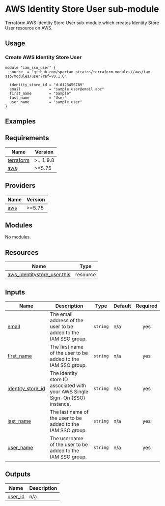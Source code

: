 # AWS Identity Store User sub-module
Terraform AWS Identity Store User sub-module which creates Identity Store User resource on AWS.

## Usage
### Create AWS Identity Store User
```hcl
module "iam_sso_user" {
  source  = "github.com/spartan-stratos/terraform-modules//aws/iam-sso/modules/user?ref=v0.1.0"

  identity_store_id = "d-0123456789"
  email             = "sample.user@email.abc"
  first_name        = "Sample"
  last_name         = "User"
  user_name         = "sample.user"
}
```

## Examples

<!-- BEGIN_TF_DOCS -->
## Requirements

| Name                                                                      | Version  |
|---------------------------------------------------------------------------|----------|
| <a name="requirement_terraform"></a> [terraform](#requirement\_terraform) | >= 1.9.8 |
| <a name="requirement_aws"></a> [aws](#requirement\_aws)                   | \>=5.75  |

## Providers

| Name                                                                      | Version  |
|---------------------------------------------------------------------------|----------|
| <a name="provider_aws"></a> [aws](#provider\_aws)                         | \>=5.75  |

## Modules

No modules.

## Resources

| Name                                                                                                                          | Type     |
|-------------------------------------------------------------------------------------------------------------------------------|----------|
| [aws_identitystore_user.this](https://registry.terraform.io/providers/hashicorp/aws/latest/docs/resources/identitystore_user) | resource |

## Inputs

| Name                                                                                      | Description                                                                   | Type     | Default | Required |
|-------------------------------------------------------------------------------------------|-------------------------------------------------------------------------------|----------|---------|:--------:|
| <a name="input_email"></a> [email](#input\_email)                                         | The email address of the user to be added to the IAM SSO group.               | `string` | n/a     |   yes    |
| <a name="input_first_name"></a> [first\_name](#input\_first\_name)                        | The first name of the user to be added to the IAM SSO group.                  | `string` | n/a     |   yes    |
| <a name="input_identity_store_id"></a> [identity\_store\_id](#input\_identity\_store\_id) | The identity store ID associated with your AWS Single Sign-On (SSO) instance. | `string` | n/a     |   yes    |
| <a name="input_last_name"></a> [last\_name](#input\_last\_name)                           | The last name of the user to be added to the IAM SSO group.                   | `string` | n/a     |   yes    |
| <a name="input_user_name"></a> [user\_name](#input\_user\_name)                           | The username of the user to be added to the IAM SSO group.                    | `string` | n/a     |   yes    |

## Outputs

| Name                                                        | Description |
|-------------------------------------------------------------|-------------|
| <a name="output_user_id"></a> [user\_id](#output\_user\_id) | n/a         |
<!-- END_TF_DOCS -->
